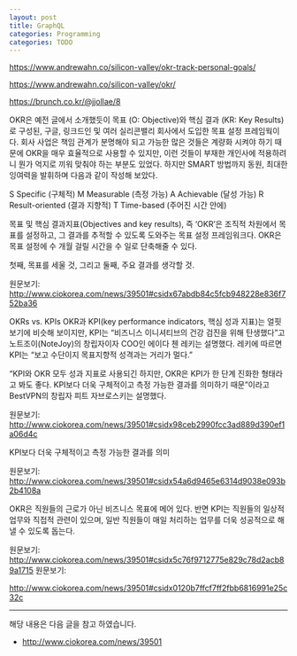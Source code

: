 ```yaml
---
layout: post
title: GraphQL
categories: Programming
categories: TODO
---
```


https://www.andrewahn.co/silicon-valley/okr-track-personal-goals/

https://www.andrewahn.co/silicon-valley/okr/

https://brunch.co.kr/@jjollae/8


OKR은 예전 글에서 소개했듯이 목표 (O: Objective)와 핵심 결과 (KR: Key Results)로 구성된, 구글, 링크드인 및 여러 실리콘밸리 회사에서 도입한 목표 설정 프레임웍이다. 회사 사업은 책임 관계가 분명해야 되고 가능한 많은 것들은 계량화 시켜야 하기 때문에 OKR을 매우 효율적으로 사용할 수 있지만, 이런 것들이 부재한 개인사에 적용하려니 뭔가 억지로 끼워 맞춰야 하는 부분도 있었다. 하지만 SMART 방법까지 동원, 최대한 잉여력을 발휘하며 다음과 같이 작성해 보았다.

S	Specific (구체적)
M	Measurable (측정 가능)
A	Achievable (달성 가능)
R	Result-oriented (결과 지향적)
T	Time-based (주어진 시간 안에)

목표 및 핵심 결과지표(Objectives and key results), 즉 ‘OKR’은 조직적 차원에서 목표를 설정하고, 그 결과를 추적할 수 있도록 도와주는 목표 설정 프레임워크다. OKR은 목표 설정에 수 개월 걸릴 시간을 수 일로 단축해줄 수 있다.

첫째, 목표를 세울 것, 그리고 둘째, 주요 결과를 생각할 것.

원문보기:
http://www.ciokorea.com/news/39501#csidx67abdb84c5fcb948228e836f752ba36 


OKRs vs. KPIs
OKR과 KPI(key performance indicators, 핵심 성과 지표)는 얼핏 보기에 비슷해 보이지만, KPI는 “비즈니스 이니셔티브의 건강 검진을 위해 탄생했다”고 노트조이(NoteJoy)의 창립자이자 COO인 에이다 첸 레키는 설명했다. 레키에 따르면 KPI는 “보고 수단이지 목표지향적 성격과는 거리가 멀다.”

“KPI와 OKR 모두 성과 지표로 사용되긴 하지만, OKR은 KPI가 한 단계 진화한 형태라고 봐도 좋다. KPI보다 더욱 구체적이고 측정 가능한 결과를 의미하기 때문”이라고 BestVPN의 창립자 피트 자브로스키는 설명했다.

원문보기:
http://www.ciokorea.com/news/39501#csidx98ceb2990fcc3ad889d390ef1a06d4c 

KPI보다 더욱 구체적이고 측정 가능한 결과를 의미

원문보기:
http://www.ciokorea.com/news/39501#csidx54a6d9465e6314d9038e093b2b4108a 



OKR은 직원들의 근로가 아닌 비즈니스 목표에 메어 있다. 반면 KPI는 직원들의 일상적 업무와 직접적 관련이 있으며, 일반 직원들이 매일 처리하는 업무를 더욱 성공적으로 해낼 수 있도록 돕는다.

원문보기:
http://www.ciokorea.com/news/39501#csidx5c76f9712775e829c78d2acb89a1715 원문보기:


http://www.ciokorea.com/news/39501#csidx0120b7ffcf7ff2fbb6816991e25c32c 

----
해당 내용은 다음 글을 참고 하였습니다.
- http://www.ciokorea.com/news/39501